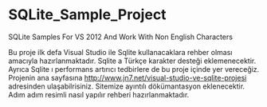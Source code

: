 SQLite_Sample_Project
=====================

SQLite Samples For VS 2012 And Work With Non English Characters

Bu proje ilk defa Visual Studio ile Sqlite kullanacaklara rehber olması amacıyla hazırlanmaktadır.
Sqlite a Türkçe karakter desteği eklemenecektir.
Ayrıca Sqlite ı performans artırıcı tedbirlere de bu proje içinde yer vereceğiz. 
Projenin ana sayfasına http://www.jn7.net/visual-studio-ve-sqlite-projesi adresinden ulaşabilrisiniz.
Sitemize ayıntılı dökümantasyon eklenecektir.
Adım adım resimli nasıl yapılır rehberi hazırlanmaktadır. 
